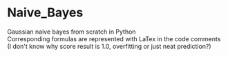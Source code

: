 # Naive_Bayes
Gaussian naive bayes from scratch in Python    
Corresponding formulas are represented with LaTex in the code comments    
(I don't know why score result is 1.0, overfitting or just neat prediction?)
